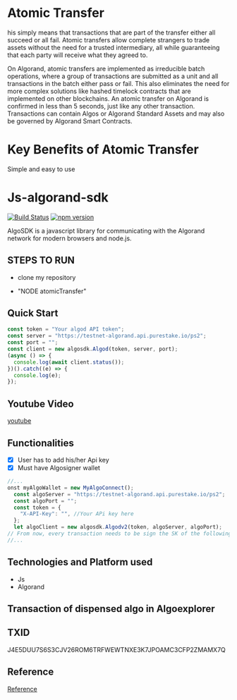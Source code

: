 # Atomic Transfer

his simply means that transactions that are part of the transfer either all succeed or all fail. Atomic transfers allow complete strangers to trade assets without the need for a trusted intermediary, all while guaranteeing that each party will receive what they agreed to.

On Algorand, atomic transfers are implemented as irreducible batch operations, where a group of transactions are submitted as a unit and all transactions in the batch either pass or fail. This also eliminates the need for more complex solutions like hashed timelock contracts that are implemented on other blockchains. An atomic transfer on Algorand is confirmed in less than 5 seconds, just like any other transaction. Transactions can contain Algos or Algorand Standard Assets and may also be governed by Algorand Smart Contracts.

# Key Benefits of Atomic Transfer

Simple and easy to use

# Js-algorand-sdk

[![Build Status](https://travis-ci.com/algorand/js-algorand-sdk.svg?branch=master)](https://travis-ci.com/algorand/js-algorand-sdk) [![npm version](https://badge.fury.io/js/algosdk.svg)](https://badge.fury.io/js/algosdk)

AlgoSDK is a javascript library for communicating with the Algorand network for modern browsers and node.js.

## STEPS TO RUN

- clone my repository

- "NODE atomicTransfer"

## Quick Start

```javascript
const token = "Your algod API token";
const server = "https://testnet-algorand.api.purestake.io/ps2";
const port = "";
const client = new algosdk.Algod(token, server, port);
(async () => {
  console.log(await client.status());
})().catch((e) => {
  console.log(e);
});
```

## Youtube Video

[youtube]()

## Functionalities

- [x] User has to add his/her Api key
- [x] Must have Algosigner wallet

```javascript
//...
onst myAlgoWallet = new MyAlgoConnect();
  const algoServer = "https://testnet-algorand.api.purestake.io/ps2";
  const algoPort = "";
  const token = {
    "X-API-Key": "", //Your APi key here
  };
  let algoClient = new algosdk.Algodv2(token, algoServer, algoPort);
// From now, every transaction needs to be sign the SK of the following address
//...
```

## Technologies and Platform used

- Js
- Algorand

## Transaction of dispensed algo in Algoexplorer

## TXID

J4E5DUU7S6S3CJV26ROM6TRFWEWTNXE3K7JPOAMC3CFP2ZMAMX7Q

## Reference

[Reference](https://developer.algorand.org/docs/get-details/accounts/rekey/?from_query=rekeying#create-publication-overlay)
